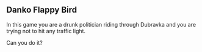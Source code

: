 ## Danko Flappy Bird

In this game you are a drunk politician riding through Dubravka and you are trying not to hit any traffic light. 

Can you do it?
